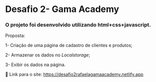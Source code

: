 # Desafio 2- Gama Academy 


### O projeto foi desenvolvido utilizando html+css+javascript. 
Proposta:

1- Criação de uma página de cadastro de clientes e produtos;

2-  Armazenar os dados no *Localstorage*;

3- Exibir os dados na página. 



🔗 Link para o site: https://desafio2rafaelagamaacademy.netlify.app
